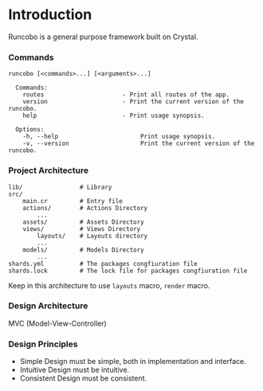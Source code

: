 # Introduction

Runcobo is a general purpose framework built on Crystal.  

### Commands

```shell
runcobo [<commands>...] [<arguments>...]

  Commands:
    routes                      - Print all routes of the app.
    version                     - Print the current version of the runcobo.
    help                        - Print usage synopsis.

  Options:
    -h, --help                       Print usage synopsis.
    -v, --version                    Print the current version of the runcobo.
```

### Project Architecture

    lib/                # Library
    src/
        main.cr         # Entry file
        actions/        # Actions Directory
            ...
        assets/         # Assets Directory
        views/          # Views Directory
            layouts/    # Layouts directory
            ...
        models/         # Models Directory
            ...
    shards.yml          # The packages congfiuration file
    shards.lock         # The lock file for packages congfiuration file

Keep in this architecture to use `layouts` macro, `render` macro.

### Design Architecture
MVC (Model-View-Controller)

### Design Principles

+ Simple Design must be simple, both in implementation and interface.
+ Intuitive Design must be intuitive.
+ Consistent Design must be consistent.